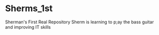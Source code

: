 # Sherms_1st
Sherman's First Real Repository
Sherm is learning to p;ay the bass guitar and improving IT skills
